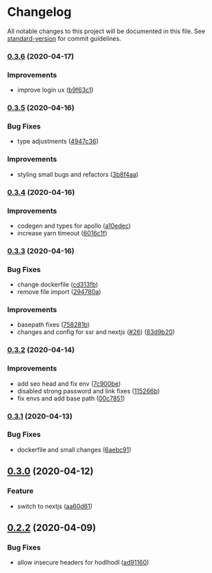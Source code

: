 # Changelog

All notable changes to this project will be documented in this file. See [standard-version](https://github.com/conventional-changelog/standard-version) for commit guidelines.

### [0.3.6](https://github.com/apotdevin/thunderhub/compare/v0.3.5...v0.3.6) (2020-04-17)


### Improvements

* improve login ux ([b9f63c1](https://github.com/apotdevin/thunderhub/commit/b9f63c15248238f4c6e311dca504fd50417ce876))

### [0.3.5](https://github.com/apotdevin/thunderhub/compare/v0.3.4...v0.3.5) (2020-04-16)


### Bug Fixes

* type adjustments ([4947c36](https://github.com/apotdevin/thunderhub/commit/4947c363ab11e0f3738720e16b19dec2101e2297))


### Improvements

* styling small bugs and refactors ([3b8f4aa](https://github.com/apotdevin/thunderhub/commit/3b8f4aad6100f436d99f8ba774d5a0e2fa626af0))

### [0.3.4](https://github.com/apotdevin/thunderhub/compare/v0.3.3...v0.3.4) (2020-04-16)


### Improvements

* codegen and types for apollo ([a10edec](https://github.com/apotdevin/thunderhub/commit/a10edec4fec75cbcd8c864f6b5ce05a7f7fb57fd))
* increase yarn timeout ([6016c1f](https://github.com/apotdevin/thunderhub/commit/6016c1f737a4a4adaea606e522cdf7ed05579f65))

### [0.3.3](https://github.com/apotdevin/thunderhub/compare/v0.3.2...v0.3.3) (2020-04-16)


### Bug Fixes

* change dockerfile ([cd313fb](https://github.com/apotdevin/thunderhub/commit/cd313fbae233007b448b461bf153d70b8761fc4f))
* remove file import ([294780a](https://github.com/apotdevin/thunderhub/commit/294780ab02b99e75c9a95fe393d4a0c5ab19c6f4))


### Improvements

* basepath fixes ([758281b](https://github.com/apotdevin/thunderhub/commit/758281b7bc5017aa09aae4aaebfaeee8314d2f6a))
* changes and config for ssr and nextjs ([#26](https://github.com/apotdevin/thunderhub/issues/26)) ([83d9b20](https://github.com/apotdevin/thunderhub/commit/83d9b202050e889d7ae9a80d516b6b76ee9faafb))

### [0.3.2](https://github.com/apotdevin/thunderhub/compare/v0.3.1...v0.3.2) (2020-04-14)


### Improvements

* add seo head and fix env ([7c900be](https://github.com/apotdevin/thunderhub/commit/7c900be4d09a775e2b46a2b1264785c0ae20d29e))
* disabled strong password and link fixes ([115266b](https://github.com/apotdevin/thunderhub/commit/115266b264b0b613dc4690e2bce690e344d570aa))
* fix envs and add base path ([00c7851](https://github.com/apotdevin/thunderhub/commit/00c78513ec3611a7a3bb39732abfa35abcffbbe6))

### [0.3.1](https://github.com/apotdevin/thunderhub/compare/v0.2.2...v0.3.1) (2020-04-13)


### Bug Fixes

* dockerfile and small changes ([6aebc91](https://github.com/apotdevin/thunderhub/commit/6aebc9190889fcc1c0eb82585e61be26518edd66))

## [0.3.0](https://github.com/apotdevin/thunderhub/compare/v0.2.2...v0.3.0) (2020-04-12)

### Feature

- switch to nextjs ([aa60d61](https://github.com/apotdevin/thunderhub/commit/aa60d618f9a2f0471fbea69f5ccb0e671c27c813))

## [0.2.2](https://github.com/apotdevin/thunderhub/compare/v0.2.1...v0.2.2) (2020-04-09)

### Bug Fixes

- allow insecure headers for hodlhodl ([ad91160](https://github.com/apotdevin/thunderhub/commit/ad911602568ea438037cb0afa619304838947183))
